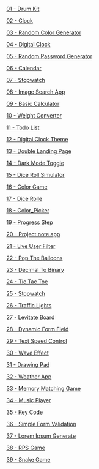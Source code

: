 <a href = "https://github.com/7manwon/JavaScript-Projects/tree/main/Drum%20Kit"> 01 - Drum Kit </a>

<a href = "https://github.com/7manwon/JavaScript-Projects/tree/main/Clock"> 02 - Clock </a>

<a href = "https://github.com/7manwon/JavaScript-Projects/tree/main/Random%20Color%20Generator"> 03 - Random Color Generator </a>

<a href = "https://github.com/7manwon/JavaScript-Projects/tree/main/Digital%20Clock"> 04 - Digital Clock </a>

<a href = "https://github.com/7manwon/JavaScript-Projects/tree/main/Random%20Password%20Generator"> 05 - Random Password Generator </a>

<a href = "https://github.com/7manwon/JavaScript-Projects/tree/main/Calendar"> 06 - Calendar </a>

<a href = "https://github.com/7manwon/JavaScript-Projects/tree/main/Stopwatch"> 07 - Stopwatch </a>

<a href = "https://github.com/7manwon/JavaScript-Projects/tree/main/Image%20Search%20App"> 08 - Image Search App </a>

<a href = "https://github.com/7manwon/JavaScript-Projects/tree/main/Basic%20Calculator"> 09 - Basic Calculator </a>

<a href = "https://github.com/7manwon/JavaScript-Projects/tree/main/Weight%20Converter"> 10 - Weight Converter </a>

<a href = "https://github.com/7manwon/JavaScript-Projects/tree/main/Todo%20List"> 11 - Todo List </a>

<a href = "https://github.com/7manwon/JavaScript-Projects/tree/main/Digital%20Clock%20Theme"> 12 - Digital Clock Theme </a>

<a href = "https://github.com/7manwon/JavaScript-Projects/tree/main/Double%20Landing%20Page"> 13 - Double Landing Page </a>

<a href = "https://github.com/7manwon/JavaScript-Projects/tree/main/Dark%20Mode%20Toggle"> 14 - Dark Mode Toggle </a>

<a href = "https://github.com/7manwon/JavaScript-Projects/tree/main/Dice%20Roll%20Simulator"> 15 - Dice Roll Simulator </a>

<a href = "https://github.com/7manwon/JavaScript-Projects/tree/main/Color%20Game"> 16 - Color Game </a>

<a href = "https://github.com/7manwon/JavaScript-Projects/tree/main/Dice%20Rolle"> 17 - Dice Rolle </a>

<a href = "https://github.com/7manwon/JavaScript-Projects/tree/main/Color_Picker"> 18 - Color_Picker </a>

<a href = "https://github.com/7manwon/JavaScript-Projects/tree/main/Progress%20Step"> 19 - Progress Step </a>

<a href = "https://github.com/7manwon/JavaScript-Projects/tree/main/Project%20note%20app"> 20 - Project note app </a>

<a href = "https://github.com/7manwon/JavaScript-Projects/tree/main/Live%20User%20Filter"> 21 - Live User Filter </a>

<a href = "https://github.com/7manwon/JavaScript-Projects/tree/main/Pop%20The%20Balloons"> 22 - Pop The Balloons </a>

<a href = "https://github.com/7manwon/JavaScript-Projects/tree/main/23%20-%20Decimal%20To%20Binary"> 23 - Decimal To Binary </a>

<a href = "https://github.com/7manwon/JavaScript-Projects/tree/main/24%20-%20Tic%20Tac%20Toe"> 24 - Tic Tac Toe </a>

<a href = "https://github.com/7manwon/JavaScript-Projects/tree/main/Stopwatch"> 25 - Stopwatch </a>

<a href = "https://github.com/7manwon/JavaScript-Projects/tree/main/Traffic%20Lights"> 26 - Traffic Lights </a>

<a href = "https://github.com/7manwon/JavaScript-Projects/tree/main/Levitate%20Board"> 27 - Levitate Board </a>

<a href = "https://github.com/7manwon/JavaScript-Projects/tree/main/Dynamic%20Form%20Field"> 28 - Dynamic Form Field </a>

<a href = "https://github.com/7manwon/JavaScript-Projects/tree/main/Text%20Speed%20Control"> 29 - Text Speed Control </a>

<a href = "https://github.com/7manwon/JavaScript-Projects/tree/main/30%20-%20Wave%20Effect"> 30 - Wave Effect </a>

<a href = "https://github.com/7manwon/JavaScript-Projects/tree/main/Drawing%20Pad"> 31 - Drawing Pad </a>

<a href = "https://github.com/7manwon/JavaScript-Projects/tree/main/Weather%20App"> 32 - Weather App </a>

<a href = "https://github.com/7manwon/JavaScript-Projects/tree/main/Memory%20Matching%20Game"> 33 - Memory Matching Game </a>

<a href = "https://github.com/7manwon/JavaScript-Projects/tree/main/Music%20Player"> 34 - Music Player </a>

<a href = "https://github.com/7manwon/JavaScript-Projects/tree/main/35%20-%20Key%20Code"> 35 - Key Code </a>

<a href = "https://github.com/7manwon/JavaScript-Projects/tree/main/36%20-%20Simple%20Form%20Validation"> 36 - Simple Form Validation </a>

<a href = "https://github.com/7manwon/JavaScript-Projects/tree/main/37%20-%20Lorem%20Ipsum%20Generate"> 37 - Lorem Ipsum Generate </a>

<a href = "https://github.com/7manwon/JavaScript-Projects/tree/main/38%20-%20RPS%20Game"> 38 - RPS Game </a>

<a href = "https://github.com/7manwon/JavaScript-Projects/tree/main/39%20-%20Snake%20Game"> 39 - Snake Game </a>
